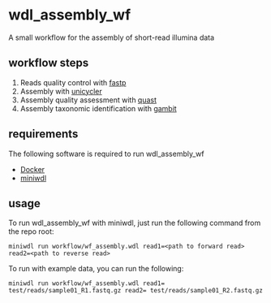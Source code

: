 # wdl_assembly_wf
A small workflow for the assembly of short-read illumina data

## workflow steps

1. Reads quality control with [fastp](https://github.com/OpenGene/fastp)
2. Assembly with [unicycler](https://github.com/rrwick/Unicycler)
3. Assembly quality assessment with [quast](https://github.com/ablab/quast)
4. Assembly taxonomic identification with [gambit](https://github.com/jlumpe/gambit)

## requirements

The following software is required to run wdl_assembly_wf

* [Docker](https://docs.docker.com/engine/install/ubuntu/)
* [miniwdl](https://miniwdl.readthedocs.io/en/latest/getting_started.html)

## usage

To run wdl_assembly_wf with miniwdl, just run the following command from the repo root:

`miniwdl run workflow/wf_assembly.wdl read1=<path to forward read> read2=<path to reverse read>`

To run with example data, you can run the following: 

`miniwdl run workflow/wf_assembly.wdl read1= test/reads/sample01_R1.fastq.gz read2= test/reads/sample01_R2.fastq.gz`
